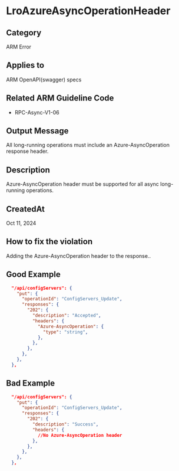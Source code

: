 # LroAzureAsyncOperationHeader

## Category

ARM Error

## Applies to

ARM OpenAPI(swagger) specs

## Related ARM Guideline Code

- RPC-Async-V1-06

## Output Message

All long-running operations must include an Azure-AsyncOperation response header.

## Description

Azure-AsyncOperation header must be supported for all async long-running operations.

## CreatedAt

Oct 11, 2024

## How to fix the violation

Adding the Azure-AsyncOperation header to the response..

## Good Example

```json
  "/api/configServers": {
    "put": {
      "operationId": "ConfigServers_Update",
      "responses": {
        "202": {
          "description": "Accepted",
          "headers": {
            "Azure-AsyncOperation": {
              "type": "string",
            },
          },
        },
      },
    },
  },
```

## Bad Example

```json
  "/api/configServers": {
    "put": {
      "operationId": "ConfigServers_Update",
      "responses": {
        "202": {
          "description": "Success",
          "headers": {
            //No Azure-AsyncOperation header 
          },
        },
      },
    },
  },
```
